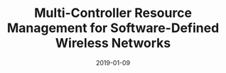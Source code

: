 ---
title: "Multi-Controller Resource Management for Software-Defined Wireless Networks"
authors:
- Feixiang Li
- Xiaobin Xu
- Haipeng Yao
- Jingjing Wang
- Chunxiao Jiang
- Song Guo

date: "2019-01-09"
doi: ""

# Publication type.
# 1 = Conference paper; 2 = Journal article;
# 3 = Preprint Paper; 4 = Report; 5 = Book; 6 = Book section;
# 7 = Thesis; 8 = Patent
publication_types: ["2"]

# Publication name and optional abbreviated publication name.
publication: "*IEEE Communications Letter*"
publication_short: "LCOMM(JCR-Q2)"

url_pdf: https://ieeexplore.ieee.org/abstract/document/8606120
# url_code: ''
# url_dataset: ''
# url_poster: ''
# url_project: ''
# url_slides: ''
# url_video: ''

---